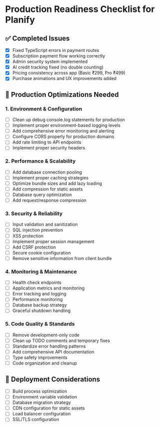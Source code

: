 # Production Readiness Checklist for Planify

## ✅ Completed Issues
- [x] Fixed TypeScript errors in payment routes
- [x] Subscription payment flow working correctly  
- [x] Admin security system implemented
- [x] AI credit tracking fixed (no double counting)
- [x] Pricing consistency across app (Basic ₹299, Pro ₹499)
- [x] Purchase animations and UX improvements added

## 🔧 Production Optimizations Needed

### 1. Environment & Configuration
- [ ] Clean up debug console.log statements for production
- [ ] Implement proper environment-based logging levels
- [ ] Add comprehensive error monitoring and alerting
- [ ] Configure CORS properly for production domains
- [ ] Add rate limiting to API endpoints
- [ ] Implement proper security headers

### 2. Performance & Scalability
- [ ] Add database connection pooling
- [ ] Implement proper caching strategies
- [ ] Optimize bundle sizes and add lazy loading
- [ ] Add compression for static assets
- [ ] Database query optimization
- [ ] Add request/response compression

### 3. Security & Reliability
- [ ] Input validation and sanitization
- [ ] SQL injection prevention
- [ ] XSS protection
- [ ] Implement proper session management
- [ ] Add CSRF protection
- [ ] Secure cookie configuration
- [ ] Remove sensitive information from client bundle

### 4. Monitoring & Maintenance
- [ ] Health check endpoints
- [ ] Application metrics and monitoring
- [ ] Error tracking and logging
- [ ] Performance monitoring
- [ ] Database backup strategy
- [ ] Graceful shutdown handling

### 5. Code Quality & Standards
- [ ] Remove development-only code
- [ ] Clean up TODO comments and temporary fixes
- [ ] Standardize error handling patterns
- [ ] Add comprehensive API documentation
- [ ] Type safety improvements
- [ ] Code organization and cleanup

## 🚀 Deployment Considerations
- [ ] Build process optimization
- [ ] Environment variable validation
- [ ] Database migration strategy
- [ ] CDN configuration for static assets
- [ ] Load balancer configuration
- [ ] SSL/TLS configuration